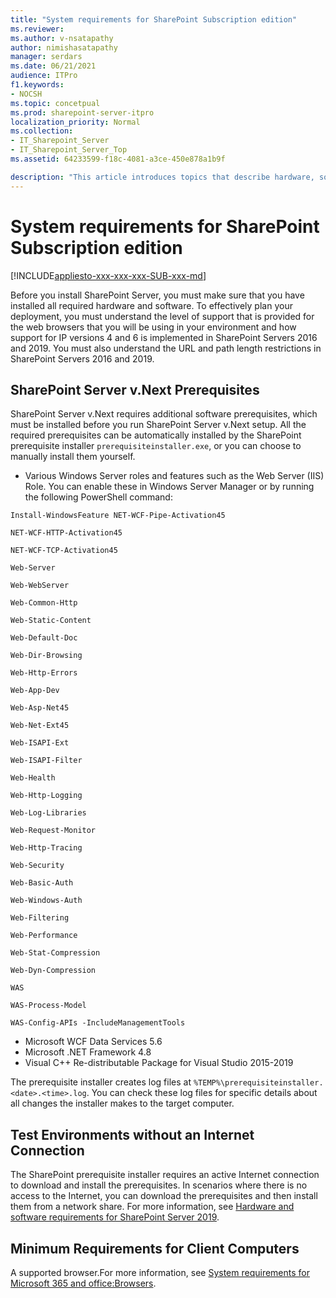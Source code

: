 ```yaml
---
title: "System requirements for SharePoint Subscription edition"
ms.reviewer: 
ms.author: v-nsatapathy
author: nimishasatapathy
manager: serdars
ms.date: 06/21/2021
audience: ITPro
f1.keywords:
- NOCSH
ms.topic: concetpual
ms.prod: sharepoint-server-itpro
localization_priority: Normal
ms.collection:
- IT_Sharepoint_Server
- IT_Sharepoint_Server_Top
ms.assetid: 64233599-f18c-4081-a3ce-450e878a1b9f

description: "This article introduces topics that describe hardware, software, and other requirements for SharePoint Server."
---
```


# System requirements for SharePoint Subscription edition

[!INCLUDE[appliesto-xxx-xxx-xxx-SUB-xxx-md](../includes/appliesto-xxx-xxx-xxx-SUB-xxx-md.md)]

  
Before you install SharePoint Server, you must make sure that you have installed all required hardware and software. To effectively plan your deployment, you must understand the level of support that is provided for the web browsers that you will be using in your environment and how support for IP versions 4 and 6 is implemented in SharePoint Servers 2016 and 2019. You must also understand the URL and path length restrictions in SharePoint Servers 2016 and 2019.
  
## SharePoint Server v.Next Prerequisites

SharePoint Server v.Next requires additional software prerequisites, which must be installed before you run SharePoint Server v.Next setup. All the required prerequisites can be automatically installed by the SharePoint prerequisite installer `prerequisiteinstaller.exe`, or you can choose to manually install them yourself.
- Various Windows Server roles and features such as the Web Server (IIS) Role. 
You can enable these in Windows Server Manager or by running the following PowerShell command:

 ```
Install-WindowsFeature NET-WCF-Pipe-Activation45

NET-WCF-HTTP-Activation45

NET-WCF-TCP-Activation45

Web-Server

Web-WebServer

Web-Common-Http

Web-Static-Content

Web-Default-Doc

Web-Dir-Browsing

Web-Http-Errors

Web-App-Dev

Web-Asp-Net45

Web-Net-Ext45

Web-ISAPI-Ext

Web-ISAPI-Filter

Web-Health

Web-Http-Logging

Web-Log-Libraries

Web-Request-Monitor

Web-Http-Tracing

Web-Security

Web-Basic-Auth

Web-Windows-Auth

Web-Filtering

Web-Performance

Web-Stat-Compression

Web-Dyn-Compression

WAS

WAS-Process-Model

WAS-Config-APIs -IncludeManagementTools
   ```
- Microsoft WCF Data Services 5.6
- Microsoft .NET Framework 4.8
- Visual C++ Re-distributable Package for Visual Studio 2015-2019

The prerequisite installer creates log files at `%TEMP%\prerequisiteinstaller.<date>.<time>.log`. You can check these log files for specific details about all changes the installer makes to the target computer.

## Test Environments without an Internet Connection

The SharePoint prerequisite installer requires an active Internet connection to download and install the prerequisites. In scenarios where there is no access to the Internet, you can download the prerequisites and then install them from a network share. For more information, see [Hardware and software requirements for SharePoint Server 2019](hardware-and-software-requirements-2019.md).

## Minimum Requirements for Client Computers

A supported browser.For more information, see [System requirements for Microsoft 365 and office:Browsers](https://www.microsoft.com/microsoft-365/microsoft-365-and-office-resources?rtc=1#coreui-heading-uyetipy).


